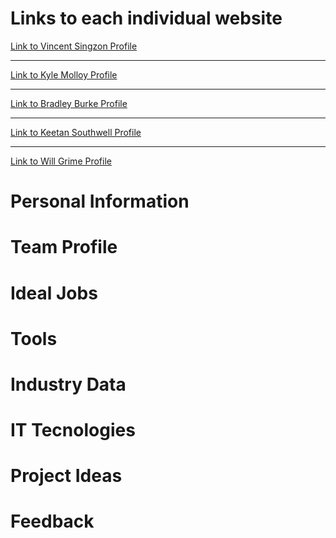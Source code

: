 

<html>

<head>
  <title> Group Assignment website </title>
</head>
   <body>

  <h1> Links to each individual website </h1>
  
<a href="https://vincentsingzon.github.io/myprofile/">Link to Vincent Singzon Profile</a>

<hr> 

<a href="https://kgm95.github.io/My-Profile/">Link to Kyle Molloy Profile</a>

<hr>

<a href="https://bburke2.github.io/MyProfile/">Link to Bradley Burke Profile</a>

<hr>

<a href="https://keetansouthwell.github.io/ITP-Assignment-1/">Link to Keetan Southwell Profile</a>

<hr>

<a href="https://github.com/WillDaWise/Assignment1/wiki">Link to Will Grime Profile</a>

<h1> Personal Information </h1>
<h1> Team Profile </h1>
<h1> Ideal Jobs </h1>
<h1> Tools </h1>
<h1> Industry Data </h1>
<h1> IT Tecnologies </h1>
<h1> Project Ideas </h1>
<h1> Feedback </h1>

  </body>


  </html> 
